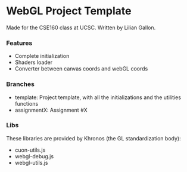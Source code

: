 # WebGL Project Template

Made for the CSE160 class at UCSC. Written by Lilian Gallon.

### Features

- Complete initialization
- Shaders loader
- Converter between canvas coords and webGL coords

### Branches

- template: Project template, with all the initializations and the utilities functions
- assignmentX: Assignment #X

### Libs

These libraries are provided by Khronos (the GL standardization body):
- cuon-utils.js
- webgl-debug.js
- webgl-utils.js
